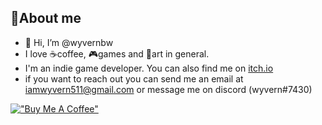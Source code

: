## 🧋About me 
- 👋 Hi, I’m @wyvernbw
- I love ☕coffee, 🎮games and 🎨art in general. 
- I'm an indie game developer. You can also find me on [itch.io](https://wyvernbw.itch.io/)
- if you want to reach out you can send me an email at iamwyvern511@gmail.com or message me on discord (wyvern#7430)

[!["Buy Me A Coffee"](https://www.buymeacoffee.com/assets/img/custom_images/purple_img.png)](https://www.buymeacoffee.com/wyvern)
